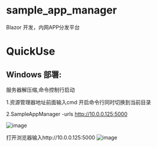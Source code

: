 # sample_app_manager
Blazor 开发，内网APP分发平台

# QuickUse

## Windows 部署:

服务器解压缩,命令控制行启动

1.资源管理器地址前面输入cmd 开启命令行同时切换到当前目录

2.SampleAppManager -urls http://10.0.0.125:5000   

![image](https://user-images.githubusercontent.com/48428549/234481139-0e46e46e-1aa6-4e88-b092-8844ba01f32c.png)

打开浏览器输入http://10.0.0.125:5000
![image](https://user-images.githubusercontent.com/48428549/234481990-fe4d8842-7438-4082-8c6e-03a408f5a320.png)
